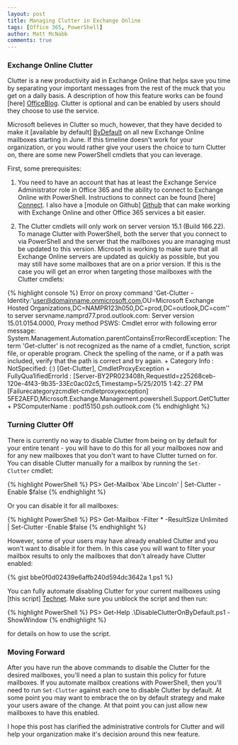 ```yaml
---
layout: post
title: Managing Clutter in Exchange Online
tags: [Office 365, PowerShell]
author: Matt McNabb
comments: true
---
```


[OfficeBlog]: http://blogs.office.com/2014/11/11/de-clutter-inbox-office-365/
[ByDefault]: http://blogs.office.com/2015/05/18/de-cluttering-everyones-inbox/
[Connect]: https://technet.microsoft.com/en-us/library/jj984289(v=exchg.150).aspx
[Github]: https://github.com/mattmcnabb/O365Admin
[Technet]: https://gallery.technet.microsoft.com/Disable-Clutters-For-All-41834444
[Clutter]: /assets/img/Get-Clutter_Error.png

### Exchange Online Clutter
Clutter is a new productivity aid in Exchange Online that helps save you time by separating your important messages from the rest of the muck that you get on a daily basis. A description of how this feature works can be found [here] [OfficeBlog]. Clutter is optional and can be enabled by users should they choose to use the service.

Microsoft believes in Clutter so much, however, that they have decided to make it [available by default] [ByDefault] on all new Exchange Online mailboxes starting in June. If this timeline doesn't work for your organization, or you would rather give your users the choice to turn Clutter on, there are some new PowerShell cmdlets that you can leverage.

First, some prerequisites:

<!--more-->

1. You need to have an account that has at least the Exchange Service Administrator role in Office 365 and the ability to connect to Exchange Online with PowerShell. Instructions to connect can be found [here] [Connect]. I also have a [module on Github] [Github] that can make working with Exchange Online and other Office 365 services a bit easier.

2. The Clutter cmdlets will only work on server version 15.1 (Build 166.22). To manage Clutter with PowerShell, both the server that you connect to via PowerShell and the server that the mailboxes you are managing must be updated to this version. Microsoft is working to make sure that all Exchange Online servers are updated as quickly as possible, but you may still have some mailboxes that are on a prior version. If this is the case you will get an error when targeting those mailboxes with the Clutter cmdlets:

{% highlight console %}
Error on proxy command 'Get-Clutter -Identity:'user@domainname.onmicrosoft.com,OU=Microsoft Exchange Hosted Organizations,DC=NAMPR123h050,DC=prod,DC=outlook,DC=com'' to
server servname.namprd77.prod.outlook.com: Server version 15.01.0154.0000, Proxy method PSWS:
Cmdlet error with following error message:
System.Management.Automation.parentContainsErrorRecordException: The term 'Get-clutter' is not recognized as the name of a cmdlet, function, script file, or operable program. Check the spelling of the name, or if a path was included, verify that the path is correct and try again.
    + Category Info         : NotSpecified: (:) [Get-Clutter], CmdletProxyException
    + FullyQua1ifiedErrorId : [Server-BY2PR023408h,RequestId=z25268ceb-120e-4f43-9b35-33Ec0ac02c5,Timestamp=5/25/2015 1:42:.27 PM [Failurecategoryzcmdlet-cmdletproxyexception] 5FE2AEFD,Microsoft.Exchange.Management.powershell.Support.GetC1utter
    + PSComputerName        : pod15150.psh.outlook.com
{% endhighlight %}

### Turning Clutter Off
There is currently no way to disable Clutter from being on by default for your entire tenant - you will have to do this for all your mailboxes now and for any new mailboxes that you don't want to have Clutter turned on for.  You can disable Clutter manually for a mailbox by running the `Set-Clutter` cmdlet:

{% highlight PowerShell %}
PS> Get-Mailbox 'Abe Lincoln' | Set-Clutter -Enable $false
{% endhighlight %}

Or you can disable it for all mailboxes:

{% highlight PowerShell %}
PS> Get-Mailbox -Filter * -ResultSize Unlimited | Set-Clutter -Enable $false
{% endhighlight %}

However, some of your users may have already enabled Clutter and you won't want to disable it for them. In this case you will want to filter your mailbox results to only the mailboxes that don't already have Clutter enabled:

{% gist bbe0f0d02439e6affb240d594dc3642a 1.ps1 %}

You can fully automate disabling Clutter for your current mailboxes using [this script] [Technet]. Make sure you unblock the script and then run:

{% highlight PowerShell %}
PS> Get-Help .\DisableClutterOnByDefault.ps1 -ShowWindow
{% endhighlight %}

for details on how to use the script.

### Moving Forward
After you have run the above commands to disable the Clutter for the desired mailboxes, you'll need a plan to sustain this policy for future mailboxes. If you automate mailbox creations with PowerShell, then you'll need to run `Set-Clutter` against each one to disable Clutter by default. At some point you may want to embrace the on by default strategy and make your users aware of the change. At that point you can just allow new mailboxes to have this enabled.

I hope this post has clarified the administrative controls for Clutter and will help your organization make it's decision around this new feature.